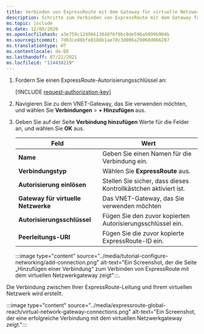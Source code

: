 ```yaml
---
title: Verbinden von ExpressRoute mit dem Gateway für virtuelle Netzwerke
description: Schritte zum Verbinden von ExpressRoute mit dem Gateway für virtuelle Netzwerke
ms.topic: include
ms.date: 12/08/2020
ms.openlocfilehash: a3e759c12496613848f6f0bc8de596a5099b904b
ms.sourcegitcommit: 7d63ce88bfe8188b1ae70c3d006a29068d066287
ms.translationtype: HT
ms.contentlocale: de-DE
ms.lasthandoff: 07/22/2021
ms.locfileid: "114438219"
---
```

<!-- Used in deploy-azure-vmware-solution.md and tutorial-configure-networking.md -->


1. Fordern Sie einen ExpressRoute-Autorisierungsschlüssel an:

   [!INCLUDE [request-authorization-key](request-authorization-key.md)]

1. Navigieren Sie zu dem VNET-Gateway, das Sie verwenden möchten, und wählen Sie **Verbindungen** >  **+ Hinzufügen** aus.

1. Geben Sie auf der Seite **Verbindung hinzufügen** Werte für die Felder an, und wählen Sie **OK** aus. 

   | Feld | Wert |
   | --- | --- |
   | **Name**  | Geben Sie einen Namen für die Verbindung ein.  |
   | **Verbindungstyp**  | Wählen Sie **ExpressRoute** aus.  |
   | **Autorisierung einlösen**  | Stellen Sie sicher, dass dieses Kontrollkästchen aktiviert ist.  |
   | **Gateway für virtuelle Netzwerke** | Das VNET-Gateway, das Sie verwenden möchten  |
   | **Autorisierungsschlüssel**  | Fügen Sie den zuvor kopierten Autorisierungsschlüssel ein. |
   | **Peerleitungs-URI**  | Fügen Sie die zuvor kopierte ExpressRoute-ID ein.  |

   :::image type="content" source="../media/tutorial-configure-networking/add-connection.png" alt-text="Ein Screenshot, der die Seite „Hinzufügen einer Verbindung“ zum Verbinden von ExpressRoute mit dem virtuellen Netzwerkgateway zeigt":::.

Die Verbindung zwischen Ihrer ExpressRoute-Leitung und Ihrem virtuellen Netzwerk wird erstellt.

:::image type="content" source="../media/expressroute-global-reach/virtual-network-gateway-connections.png" alt-text="Ein Screenshot, der eine erfolgreiche Verbindung mit dem virtuellen Netzwerkgateway zeigt.":::